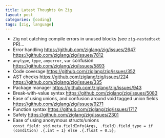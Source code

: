 ```yaml
---
title: Latest Thoughts On Zig
layout: post
categories: [coding]
tags: [zig, language]
---
```



 - Zig not catching compile errors in unused blocks (see `zig-nestedtext` PR)...
 - Error handling
   <https://github.com/ziglang/zig/issues/2647>
   <https://github.com/ziglang/zig/issues/7812>
 - `anytype`, `type`, `anyerror`, `var` confusion
   <https://github.com/ziglang/zig/issues/5893>
 - Code coverage
   <https://github.com/ziglang/zig/issues/352>
 - AST checks
   <https://github.com/ziglang/zig/issues/224>
   <https://github.com/ziglang/zig/issues/335>
 - Package manager
   <https://github.com/ziglang/zig/issues/943>
 - Break-with-value syntax
   <https://github.com/ziglang/zig/issues/5083>
 - Ease of using unions, and confusion around void tagged union fields
   <https://github.com/ziglang/zig/issues/9271>
 - Function syntax
   <https://github.com/ziglang/zig/issues/1717>
 - Safety
   <https://github.com/ziglang/zig/issues/2301>
 - Ease of using anonymous structs/unions  
   `const field: std.meta.fieldInfo(Args, .field).field_type = if (condition) .{.int = 1} else .{.float = 0.5};`
   